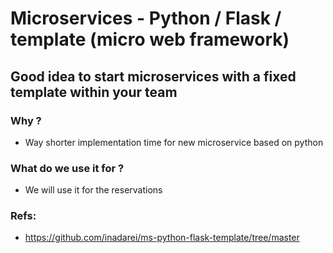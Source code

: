 # Microservices - Python / Flask / template (micro web framework)

## Good idea to start microservices with a fixed template within your team 

### Why ?

  * Way shorter implementation time for new microservice based on python

### What do we use it for ?

  * We will use it for the reservations 

### Refs:

  * https://github.com/inadarei/ms-python-flask-template/tree/master

